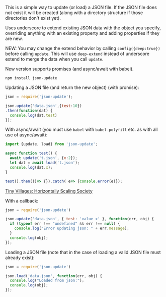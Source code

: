 This is a simple way to update (or load) a JSON file.  If the JSON file does not exist it will be created (along with a directory structure if those directories don't exist yet).

Uses underscore to extend existing JSON data with the object you specify, overriding anything with an 
existing property and adding properties if they are new.

NEW: You may change the extend behavior by calling `config({deep:true})` before calling `update`. This will use `deep-extend` instead of
underscore extend to merge the data when you call `update`.

New version supports promises (and async/await with babel).

`npm install json-update`

Updating a JSON file (and return the new object) (with promise):

```javascript
json = require('json-update');

json.update('data.json',{test:10})
.then(function(dat) { 
  console.log(dat.test) 
});

```

With async/await (you must use `babel` with `babel-polyfill` etc. as with all use of async/await):

```javascript
import {update, load} from 'json-update';

async function test() {
  await update('t.json', {x:2});
  let dat = await load('t.json');
  console.log(dat.x);
}

test().then(()=> {}).catch( e=> {console.error(e)}); 
```

[Tiny Villages: Horizontally Scaling Society](https://tinyvillages.org)


With a callback:

```javascript
json = require('json-update')

json.update('data.json', { test: 'value x' }, function(err, obj) {
  if (typeof err !== "undefined" && err !== null) {
    console.log("Error updating json: " + err.message);
  }
  console.log(obj);
});
```

Loading a JSON file (note that in the case of loading a valid JSON file must already exist):

```javascript
json = require('json-update')

json.load('data.json', function(err, obj) {
  console.log("Loaded from json:");
  console.log(obj);
});

```

